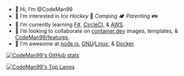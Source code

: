 - 👋 Hi, I’m @CodeMan99
- 👀 I’m interested in _Ice Hockey_ 🏒 _Camping_ 🏕️ _Parenting_ 👪
- 🌱 I’m currently learning [F#](https://github.com/dotnet/fsharp), [CircleCI](https://circleci.com/docs/getting-started/), & [AWS](https://aws.amazon.com).
- 💞️ I’m looking to collaborate on [container.dev](https://containers.dev) images, templates, & [CodeMan99/features](https://github.com/CodeMan99/features).
- 🎉 I'm awesome at [node.js](https://nodejs.org), [GNU](https://www.gnu.org/software/software.html#allgnupkgs)/[Linux](https://ubuntu.com), & [Docker](https://www.docker.com).

<!---
CodeMan99/CodeMan99 is a ✨ special ✨ repository because its `README.md` (this file) appears on your GitHub profile.
You can click the Preview link to take a look at your changes.
--->

[![CodeMan99's GitHub stats](https://github-readme-stats.vercel.app/api?username=CodeMan99&count_private=true&_version=1)](https://github.com/anuraghazra/github-readme-stats)

[![CodeMan99's Top Langs](https://github-readme-stats.vercel.app/api/top-langs/?username=CodeMan99&layout=compact&_version=1)](https://github.com/anuraghazra/github-readme-stats)
